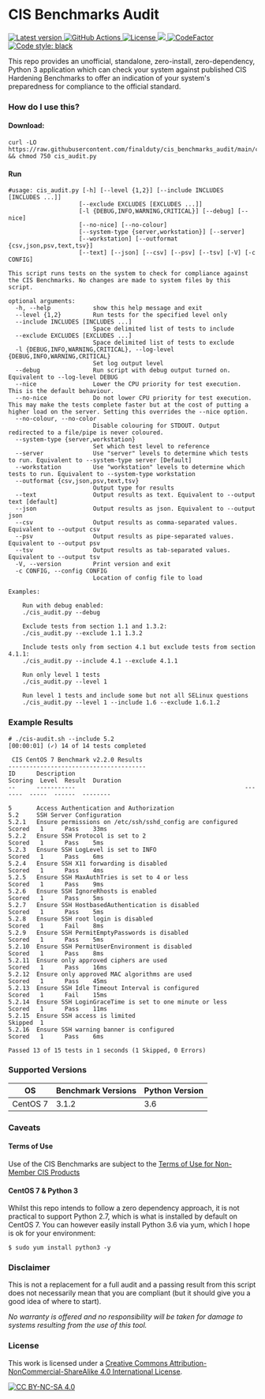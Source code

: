 # CIS Benchmarks Audit
<p>
  <a href="https://github.com/finalduty/cis-benchmarks-audit/tags">
    <img alt="Latest version" src="https://img.shields.io/github/v/tag/finalduty/cis-benchmarks-audit?include_prereleases&label=latest&logo=python">
  </a>
  <a href="https://github.com/finalduty/cis-benchmarks-audit/actions/workflows/build.yaml">
    <img alt="GitHub Actions" src="https://github.com/finalduty/cis-benchmarks-audit/actions/workflows/build.yaml/badge.svg">
  </a>

  <a href="http://creativecommons.org/licenses/by-nc-sa/4.0/">
    <img alt="License" src="https://img.shields.io/badge/License-CC%20BY--NC--SA%204.0-lightgrey.svg">
  </a>
  <a href="https://codecov.io/gh/finalduty/cis-benchmarks-audit">
    <img src="https://codecov.io/gh/finalduty/cis-benchmarks-audit/branch/main/graph/badge.svg?token=BAFVN48B40"/>
  </a>
  <a href="https://www.codefactor.io/repository/github/finalduty/cis-benchmarks-audit/badge">
    <img alt="CodeFactor" src="https://www.codefactor.io/repository/github/finalduty/cis-benchmarks-audit/badge">
  </a>
  <a href="https://github.com/psf/black">
    <img alt="Code style: black" src="https://img.shields.io/badge/code%20style-black-000000.svg">
  </a>
</p>

This repo provides an unofficial, standalone, zero-install, zero-dependency, Python 3 application which can check your system against published CIS Hardening Benchmarks to offer an indication of your system's preparedness for compliance to the official standard.


### How do I use this?
#### Download:

    curl -LO https://raw.githubusercontent.com/finalduty/cis_benchmarks_audit/main/cis_audit.py && chmod 750 cis_audit.py

#### Run
```
#usage: cis_audit.py [-h] [--level {1,2}] [--include INCLUDES [INCLUDES ...]]
                    [--exclude EXCLUDES [EXCLUDES ...]]
                    [-l {DEBUG,INFO,WARNING,CRITICAL}] [--debug] [--nice]
                    [--no-nice] [--no-colour]
                    [--system-type {server,workstation}] [--server]
                    [--workstation] [--outformat {csv,json,psv,text,tsv}]
                    [--text] [--json] [--csv] [--psv] [--tsv] [-V] [-c CONFIG]

This script runs tests on the system to check for compliance against the CIS Benchmarks. No changes are made to system files by this script.

optional arguments:
  -h, --help            show this help message and exit
  --level {1,2}         Run tests for the specified level only
  --include INCLUDES [INCLUDES ...]
                        Space delimited list of tests to include
  --exclude EXCLUDES [EXCLUDES ...]
                        Space delimited list of tests to exclude
  -l {DEBUG,INFO,WARNING,CRITICAL}, --log-level {DEBUG,INFO,WARNING,CRITICAL}
                        Set log output level
  --debug               Run script with debug output turned on. Equivalent to --log-level DEBUG
  --nice                Lower the CPU priority for test execution. This is the default behaviour.
  --no-nice             Do not lower CPU priority for test execution. This may make the tests complete faster but at the cost of putting a higher load on the server. Setting this overrides the --nice option.
  --no-colour, --no-color
                        Disable colouring for STDOUT. Output redirected to a file/pipe is never coloured.
  --system-type {server,workstation}
                        Set which test level to reference
  --server              Use "server" levels to determine which tests to run. Equivalent to --system-type server [Default]
  --workstation         Use "workstation" levels to determine which tests to run. Equivalent to --system-type workstation
  --outformat {csv,json,psv,text,tsv}
                        Output type for results
  --text                Output results as text. Equivalent to --output text [default]
  --json                Output results as json. Equivalent to --output json
  --csv                 Output results as comma-separated values. Equivalent to --output csv
  --psv                 Output results as pipe-separated values. Equivalent to --output psv
  --tsv                 Output results as tab-separated values. Equivalent to --output tsv
  -V, --version         Print version and exit
  -c CONFIG, --config CONFIG
                        Location of config file to load

Examples:
    
    Run with debug enabled:
    ./cis_audit.py --debug
        
    Exclude tests from section 1.1 and 1.3.2:
    ./cis_audit.py --exclude 1.1 1.3.2
        
    Include tests only from section 4.1 but exclude tests from section 4.1.1:
    ./cis_audit.py --include 4.1 --exclude 4.1.1
        
    Run only level 1 tests
    ./cis_audit.py --level 1
        
    Run level 1 tests and include some but not all SELinux questions
    ./cis_audit.py --level 1 --include 1.6 --exclude 1.6.1.2

```

### Example Results
```
# ./cis-audit.sh --include 5.2
[00:00:01] (✓) 14 of 14 tests completed 

 CIS CentOS 7 Benchmark v2.2.0 Results 
---------------------------------------
ID      Description                                                Scoring  Level  Result  Duration
--      -----------                                                -------  -----  ------  --------

5       Access Authentication and Authorization
5.2     SSH Server Configuration
5.2.1   Ensure permissions on /etc/ssh/sshd_config are configured  Scored   1      Pass    33ms
5.2.2   Ensure SSH Protocol is set to 2                            Scored   1      Pass    5ms
5.2.3   Ensure SSH LogLevel is set to INFO                         Scored   1      Pass    6ms
5.2.4   Ensure SSH X11 forwarding is disabled                      Scored   1      Pass    4ms
5.2.5   Ensure SSH MaxAuthTries is set to 4 or less                Scored   1      Pass    9ms
5.2.6   Ensure SSH IgnoreRhosts is enabled                         Scored   1      Pass    5ms
5.2.7   Ensure SSH HostbasedAuthentication is disabled             Scored   1      Pass    5ms
5.2.8   Ensure SSH root login is disabled                          Scored   1      Fail    8ms
5.2.9   Ensure SSH PermitEmptyPasswords is disabled                Scored   1      Pass    5ms
5.2.10  Ensure SSH PermitUserEnvironment is disabled               Scored   1      Pass    8ms
5.2.11  Ensure only approved ciphers are used                      Scored   1      Pass    16ms
5.2.12  Ensure only approved MAC algorithms are used               Scored   1      Pass    45ms
5.2.13  Ensure SSH Idle Timeout Interval is configured             Scored   1      Fail    15ms
5.2.14  Ensure SSH LoginGraceTime is set to one minute or less     Scored   1      Pass    11ms
5.2.15  Ensure SSH access is limited                               Skipped  1              
5.2.16  Ensure SSH warning banner is configured                    Scored   1      Pass    6ms

Passed 13 of 15 tests in 1 seconds (1 Skipped, 0 Errors)
```

### Supported Versions
OS|Benchmark Versions|Python Version
---|---|---
CentOS 7|3.1.2|3.6


### Caveats
#### Terms of Use
Use of the CIS Benchmarks are subject to the [Terms of Use for Non-Member CIS Products](https://www.cisecurity.org/terms-of-use-for-non-member-cis-products)


#### CentOS 7 & Python 3
Whilst this repo intends to follow a zero dependency approach, it is not practical to support Python 2.7, which is what is installed by default on CentOS 7. You can however easily install Python 3.6 via yum, which I hope is ok for your environment:
```
$ sudo yum install python3 -y
```

### Disclaimer
This is not a replacement for a full audit and a passing result from this script does not necessarily mean that you are compliant (but it should give you a good idea of where to start).  

_No warranty is offered and no responsibility will be taken for damage to systems resulting from the use of this tool._

### License
This work is licensed under a [Creative Commons Attribution-NonCommercial-ShareAlike 4.0 International License][cc-by-nc-sa].

[![CC BY-NC-SA 4.0][cc-by-nc-sa-image]][cc-by-nc-sa]

[cc-by-nc-sa]: http://creativecommons.org/licenses/by-nc-sa/4.0/
[cc-by-nc-sa-image]: https://licensebuttons.net/l/by-nc-sa/4.0/88x31.png
[cc-by-nc-sa-shield]: https://img.shields.io/badge/License-CC%20BY--NC--SA%204.0-lightgrey.svg
